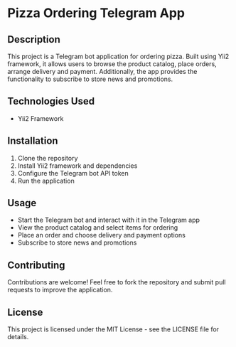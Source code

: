 # Pizza Ordering Telegram App

## Description
This project is a Telegram bot application for ordering pizza. Built using Yii2 framework, it allows users to browse the product catalog, place orders, arrange delivery and payment. Additionally, the app provides the functionality to subscribe to store news and promotions.

## Technologies Used
- Yii2 Framework

## Installation
1. Clone the repository
2. Install Yii2 framework and dependencies
3. Configure the Telegram bot API token
4. Run the application

## Usage
- Start the Telegram bot and interact with it in the Telegram app
- View the product catalog and select items for ordering
- Place an order and choose delivery and payment options
- Subscribe to store news and promotions

## Contributing
Contributions are welcome! Feel free to fork the repository and submit pull requests to improve the application.

## License
This project is licensed under the MIT License - see the LICENSE file for details.